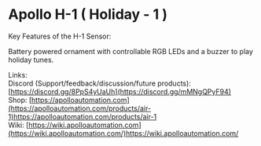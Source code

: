 # Apollo H-1 ( Holiday - 1 )

Key Features of the H-1 Sensor:

Battery powered ornament with controllable RGB LEDs and a buzzer to play holiday tunes.


Links: \
Discord (Support/feedback/discussion/future products): [https://discord.gg/8PpS4yUaUh](https://discord.gg/mMNgQPyF94) \
Shop: [https://apolloautomation.com](https://apolloautomation.com/products/air-1)https://apolloautomation.com/products/air-1 \
Wiki: [https://wiki.apolloautomation.com](https://wiki.apolloautomation.com/)https://wiki.apolloautomation.com/ 

